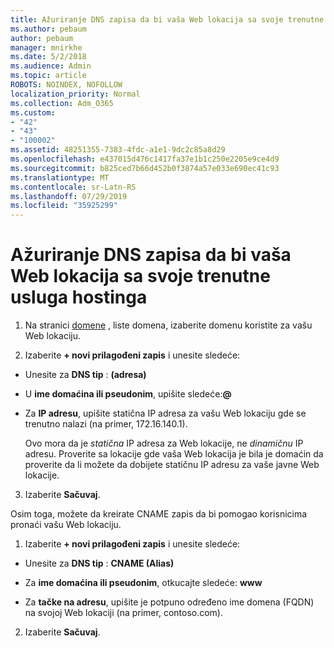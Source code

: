 ```yaml
---
title: Ažuriranje DNS zapisa da bi vaša Web lokacija sa svoje trenutne usluga hostinga
ms.author: pebaum
author: pebaum
manager: mnirkhe
ms.date: 5/2/2018
ms.audience: Admin
ms.topic: article
ROBOTS: NOINDEX, NOFOLLOW
localization_priority: Normal
ms.collection: Adm_O365
ms.custom:
- "42"
- "43"
- "100002"
ms.assetid: 48251355-7383-4fdc-a1e1-9dc2c85a8d29
ms.openlocfilehash: e437015d476c1417fa37e1b1c250e2205e9ce4d9
ms.sourcegitcommit: b825ced7b66d452b0f3874a57e033e690ec41c93
ms.translationtype: MT
ms.contentlocale: sr-Latn-RS
ms.lasthandoff: 07/29/2019
ms.locfileid: "35925299"
---
```

# <a name="update-dns-records-to-keep-your-website-with-your-current-hosting-provider"></a>Ažuriranje DNS zapisa da bi vaša Web lokacija sa svoje trenutne usluga hostinga

1. Na stranici [domene](https://portal.office.com/adminportal/home#/Domains) , liste domena, izaberite domenu koristite za vašu Web lokaciju.

2. Izaberite **+ novi prilagođeni zapis** i unesite sledeće:

  - Unesite za **DNS tip** : **(adresa)**

  - U **ime domaćina ili pseudonim**, upišite sledeće:**@**

  - Za **IP adresu**, upišite statična IP adresa za vašu Web lokaciju gde se trenutno nalazi (na primer, 172.16.140.1).

    Ovo mora da je *statična* IP adresa za Web lokacije, ne *dinamičnu* IP adresu. Proverite sa lokacije gde vaša Web lokacija je bila je domaćin da proverite da li možete da dobijete statičnu IP adresu za vaše javne Web lokacije.

3. Izaberite **Sačuvaj**.

Osim toga, možete da kreirate CNAME zapis da bi pomogao korisnicima pronaći vašu Web lokaciju.
  
1. Izaberite **+ novi prilagođeni zapis** i unesite sledeće:

  - Unesite za **DNS tip** : **CNAME (Alias)**

  - Za **ime domaćina ili pseudonim**, otkucajte sledeće: **www**

  - Za **tačke na adresu**, upišite je potpuno određeno ime domena (FQDN) na svojoj Web lokaciji (na primer, contoso.com).

2. Izaberite **Sačuvaj**.
